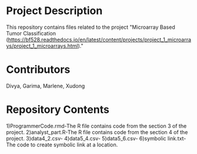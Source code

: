 # Project Description

This repository contains files related to the project "Microarray Based Tumor Classification (https://bf528.readthedocs.io/en/latest/content/projects/project_1_microarrays/project_1_microarrays.html)."

# Contributors
Divya, Garima, Marlene, Xudong


# Repository Contents

1)ProgrammerCode.rmd-The R file contains code from the section 3 of the project.
2)analyst_part.R-The R file contains code from the section 4 of the project.
3)data4_2.csv-
4)data5_4.csv-
5)data5_6.csv-
6)symbolic link.txt- The code to create symbolic link at a location.
